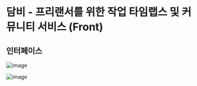 # 담비 - 프리랜서를 위한 작업 타임랩스 및 커뮤니티 서비스 (Front)

## 인터페이스

![image](https://github.com/user-attachments/assets/fb9e1622-9cfa-4c1b-99c2-544b3e5add92)

![image](https://github.com/user-attachments/assets/00707462-8d9c-4596-98f3-cac4c8e9b30b)

